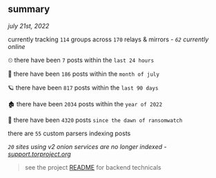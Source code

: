 
## summary
_july 21st, 2022_

currently tracking `114` groups across `170` relays & mirrors - _`62` currently online_

⏲ there have been `7` posts within the `last 24 hours`

🦈 there have been `186` posts within the `month of july`

🪐 there have been `817` posts within the `last 90 days`

🏚 there have been `2034` posts within the `year of 2022`

🦕 there have been `4320` posts `since the dawn of ransomwatch`

there are `55` custom parsers indexing posts

_`20` sites using v2 onion services are no longer indexed - [support.torproject.org](https://support.torproject.org/onionservices/v2-deprecation/)_

> see the project [README](https://github.com/joshhighet/ransomwatch#ransomwatch--) for backend technicals
